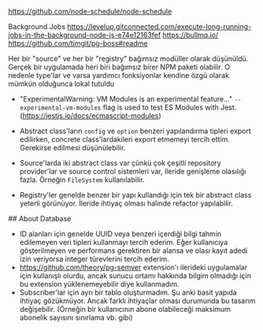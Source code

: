 https://github.com/node-schedule/node-schedule

Background Jobs
https://levelup.gitconnected.com/execute-long-running-jobs-in-the-background-node-js-e74e12163fef
https://bullmq.io/
https://github.com/timgit/pg-boss#readme

Her bir "source" ve her bir "registry" bağımsız modüller olarak düşünüldü. Gerçek bir uygulamada heri biri bağımsız birer NPM paketi olabilir. O nedenle type'lar ve varsa yardımcı fonksiyonlar kendine özgü olarak mümkün olduğunca lokal tutuldu

- "ExperimentalWarning: VM Modules is an experimental feature..."
  `--experimental-vm-modules` flag is used to test ES Modules with Jest. (https://jestjs.io/docs/ecmascript-modules)

- Abstract class'ların `config` ve `option` benzeri yapılandırma tipleri export edilirken, concrete class'lardakileri export etmemeyi tercih ettim. Gerekirse edilmesi düşünülebilir.

- Source'larda iki abstract class var çünkü çok çeşitli repository provider'lar ve source control sistemleri var, ileride genişleme olasılığı fazla. Örneğin `FileSystem` kullanılabilir.
- Registry'ler genelde benzer bir yapı kullandığı için tek bir abstract class yeterli görünüyor. İleride ihtiyaç olması halinde refactor yapılabilir.

## About Database

- ID alanları için genelde UUID veya benzeri içerdiği bilgi tahmin edilemeyen veri tipleri kullanmayı tercih ederim. Eğer kullanıcıya gösterilmeyen ve performans gerektiren bir alansa ve olası kayıt adedi izin veriyorsa integer türevlerini tercih ederim.
- https://github.com/theory/pg-semver extension'ı ilerideki uygulamalar için kullanışlı olurdu, ancak sunucu ortamı hakkında bilgim olmadığı için bu extension yüklenemeyebilir diye kullanmadım.
- Subscriber'lar için ayrı bir tablo oluşturmadım. Şu anki basit yapıda ihtiyaç gözükmüyor. Ancak farklı ihtiyaçlar olması durumunda bu tasarım değişebilir. (Örneğin bir kullanıcının abone olabileceği maksimum abonelik sayısını sınırlama vb. gibi)
